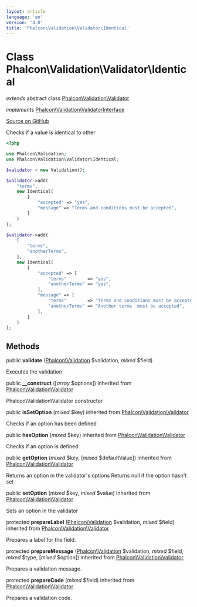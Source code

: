 ```yaml
---
layout: article
language: 'en'
version: '4.0'
title: 'Phalcon\Validation\Validator\Identical'
---
```

# Class **Phalcon\Validation\Validator\Identical**

*extends* abstract class [Phalcon\Validation\Validator](Phalcon_Validation_Validator)

*implements* [Phalcon\Validation\ValidatorInterface](Phalcon_Validation_ValidatorInterface)

<a href="https://github.com/phalcon/cphalcon/tree/v4.0.0/phalcon/validation/validator/identical.zep" class="btn btn-default btn-sm">Source on GitHub</a>

Checks if a value is identical to other

```php
<?php

use Phalcon\Validation;
use Phalcon\Validation\Validator\Identical;

$validator = new Validation();

$validator->add(
    "terms",
    new Identical(
        [
            "accepted" => "yes",
            "message" => "Terms and conditions must be accepted",
        ]
    )
);

$validator->add(
    [
        "terms",
        "anotherTerms",
    ],
    new Identical(
        [
            "accepted" => [
                "terms"        => "yes",
                "anotherTerms" => "yes",
            ],
            "message" => [
                "terms"        => "Terms and conditions must be accepted",
                "anotherTerms" => "Another terms  must be accepted",
            ],
        ]
    )
);

```

## Methods

public **validate** ([Phalcon\Validation](Phalcon_Validation) $validation, *mixed* $field)

Executes the validation

public **__construct** ([*array* $options]) inherited from [Phalcon\Validation\Validator](Phalcon_Validation_Validator)

Phalcon\Validation\Validator constructor

public **isSetOption** (*mixed* $key) inherited from [Phalcon\Validation\Validator](Phalcon_Validation_Validator)

Checks if an option has been defined

public **hasOption** (*mixed* $key) inherited from [Phalcon\Validation\Validator](Phalcon_Validation_Validator)

Checks if an option is defined

public **getOption** (*mixed* $key, [*mixed* $defaultValue]) inherited from [Phalcon\Validation\Validator](Phalcon_Validation_Validator)

Returns an option in the validator's options Returns null if the option hasn't set

public **setOption** (*mixed* $key, *mixed* $value) inherited from [Phalcon\Validation\Validator](Phalcon_Validation_Validator)

Sets an option in the validator

protected **prepareLabel** ([Phalcon\Validation](Phalcon_Validation) $validation, *mixed* $field) inherited from [Phalcon\Validation\Validator](Phalcon_Validation_Validator)

Prepares a label for the field.

protected **prepareMessage** ([Phalcon\Validation](Phalcon_Validation) $validation, *mixed* $field, *mixed* $type, [*mixed* $option]) inherited from [Phalcon\Validation\Validator](Phalcon_Validation_Validator)

Prepares a validation message.

protected **prepareCode** (*mixed* $field) inherited from [Phalcon\Validation\Validator](Phalcon_Validation_Validator)

Prepares a validation code.